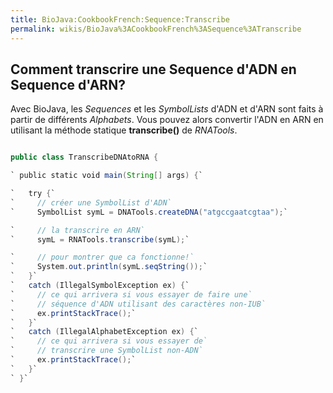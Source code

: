 ```yaml
---
title: BioJava:CookbookFrench:Sequence:Transcribe
permalink: wikis/BioJava%3ACookbookFrench%3ASequence%3ATranscribe
---
```


Comment transcrire une Sequence d'ADN en Sequence d'ARN?
--------------------------------------------------------

Avec BioJava, les *Sequences* et les *SymbolLists* d'ADN et d'ARN sont
faits à partir de différents *Alphabets*. Vous pouvez alors convertir
l'ADN en ARN en utilisant la méthode statique **transcribe()** de
*RNATools*.

```java import org.biojava.bio.symbol.\*; import org.biojava.bio.seq.\*;

public class TranscribeDNAtoRNA {

` public static void main(String[] args) {`

`   try {`  
`     // créer une SymbolList d'ADN`  
`     SymbolList symL = DNATools.createDNA("atgccgaatcgtaa");`

`     // la transcrire en ARN`  
`     symL = RNATools.transcribe(symL);`

`     // pour montrer que ca fonctionne!`  
`     System.out.println(symL.seqString());`  
`   }`  
`   catch (IllegalSymbolException ex) {`  
`     // ce qui arrivera si vous essayer de faire une`  
`     // séquence d'ADN utilisant des caractères non-IUB`  
`     ex.printStackTrace();`  
`   }`  
`   catch (IllegalAlphabetException ex) {`  
`     // ce qui arrivera si vous essayer de`  
`     // transcrire une SymbolList non-ADN`  
`     ex.printStackTrace();`  
`   }`  
` }`

```
